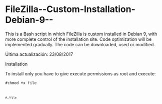 # FileZilla--Custom-Installation-Debian-9--
This is a Bash script in which FileZilla is custom installed in Debian 9, with more complete control of the installation site. Code optimization will be implemented gradually. The code can be downloaded, used or modified.

Última actualización: 23/08/2017

Installation

To install only you have to give execute permissions as root and execute:

<code>#chmod +x file<code>

<code>#./file<code>
